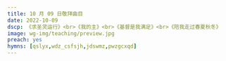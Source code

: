 ```yaml
---
title: 10 月 09 日敬拜曲目
date: 2022-10-09
dscp: 《求圣灵运行》<br>《我的主》<br>《基督是我满足》<br>《陪我走过春夏秋冬》
image: wg-img/teaching/preview.jpg
preach: yes
hymns: [qslyx,wdz_csfsjh,jdswmz,pwzgcxqd]
---
```


